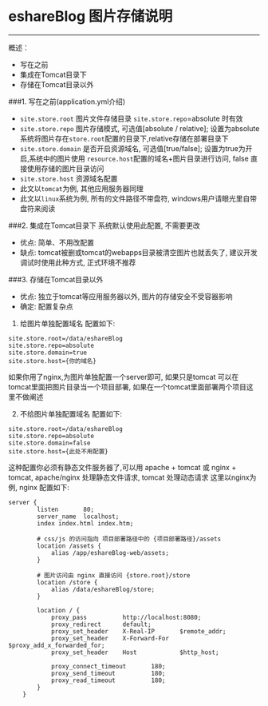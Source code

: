 ﻿# eshareBlog 图片存储说明
---
概述：
 - 写在之前
 - 集成在Tomcat目录下
 - 存储在Tomcat目录以外

###1. 写在之前(application.yml介绍)
 - `site.store.root` 图片文件存储目录 `site.store.repo`=absolute 时有效
 - `site.store.repo` 图片存储模式, 可选值[absolute / relative]; 设置为absolute系统将图片存在`store.root`配置的目录下,relative存储在部署目录下
 - `site.store.domain` 是否开启资源域名, 可选值[true/false]; 设置为true为开启,系统中的图片使用 `resource.host`配置的域名+图片目录进行访问, false 直接使用存储的图片目录访问
 - `site.store.host` 资源域名配置
 - 此文以`tomcat`为例, 其他应用服务器同理
 - 此文以`linux`系统为例, 所有的文件路径不带盘符, windows用户请眼光里自带盘符来阅读

###2. 集成在Tomcat目录下
系统默认使用此配置, 不需要更改
- 优点: 简单、不用改配置
- 缺点: tomcat被删或tomcat的webapps目录被清空图片也就丢失了, 建议开发调试时使用此种方式, 正式环境不推荐

###3. 存储在Tomcat目录以外
- 优点: 独立于tomcat等应用服务器以外, 图片的存储安全不受容器影响
- 确定: 配置复杂点

1. 给图片单独配置域名
配置如下:
```
site.store.root=/data/eshareBlog
site.store.repo=absolute
site.store.domain=true
site.store.host={你的域名}
```
如果你用了nginx,为图片单独配置一个server即可, 如果只是tomcat 可以在tomcat里面把图片目录当一个项目部署, 如果在一个tomcat里面部署两个项目这里不做阐述

2. 不给图片单独配置域名
配置如下:
```
site.store.root=/data/eshareBlog
site.store.repo=absolute
site.store.domain=false
site.store.host={此处不用配置}
```

这种配置你必须有静态文件服务器了,可以用 apache + tomcat 或 nginx + tomcat, apache/nginx 处理静态文件请求, tomcat 处理动态请求
这里以nginx为例, nginx 配置如下:
```
server {
        listen       80;
        server_name  localhost;
        index index.html index.htm;

        # css/js 的访问指向 项目部署路径中的 {项目部署路径}/assets
        location /assets {
            alias /app/eshareBlog-web/assets;
        }

        # 图片访问由 nginx 直接访问 {store.root}/store
        location /store {
            alias /data/eshareBlog/store;
        }

        location / {
            proxy_pass          http://localhost:8080;
            proxy_redirect      default;
            proxy_set_header    X-Real-IP       $remote_addr;
            proxy_set_header    X-Forward-For   $proxy_add_x_forwarded_for;
            proxy_set_header    Host            $http_host;

            proxy_connect_timeout       180;
            proxy_send_timeout          180;
            proxy_read_timeout          180;
        }
    }
```